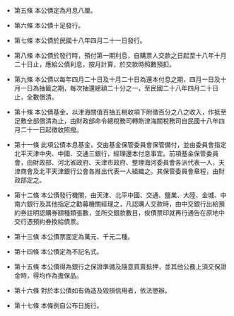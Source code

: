* 第五條 本公債定為月息八厘。

* 第六條 本公債十足發行。

* 第七條 本公債於民國十八年四月二十一日發行。

* 第八條 本公債於發行時，預付第一期利息，自購票人交款之日起至十八年十月二十日止，應給公債利息，按月計算，於交款時照數預扣。

* 第九條 本公債以每年四月二十日及十月二十日為還本付息之期，四月一日及十月一日為抽籤之期，每次抽還總額二十分之一，至民國二十八年四月二十日止，全數償清。

* 第十條 本公債基金，以津海關值百抽五稅收項下附徵百分之八之收入，作抵至足敷全部償清為止，由財政部命令總稅務司轉飭津海關稅務司自民國十八年四月二十一日起徵收照撥。

* 第十一條 此項公債本息基金，交由基金保管委員會保管備付，並由委員會指定北平天津中央、中國、交通三銀行，經理還本付息事宜。前項基金保管委員會，由財政部、河北省政府、天津市政府、整理海河委員會各派代表一人，天津商會及北平天津銀行公會各推出代表一人組織之。其保管委員會章程，由財政部定之。

* 第十二條 本公債發行機關，由天津、北平中國、交通、鹽業、大陸、金城、中南六銀行及其他指定之勸募機關經理之，凡認購人交款時，由中交銀行出給預約券註明認購券額種類張數，並所交銀款數目，俟債票印就再行通告在原地中交行憑預約券換給債票。

* 第十三條 本公債票面定為萬元、千元二種。

* 第十四條 本公債定為不記名式。

* 第十五條 本公債得為銀行之保證準備及隨意買賣抵押，並其他公務上須交保證金時，得均作為擔保品。

* 第十六條 對於本公債如有偽造及毀損信用者，依法懲辦。

* 第十七條 本條例自公布日施行。

